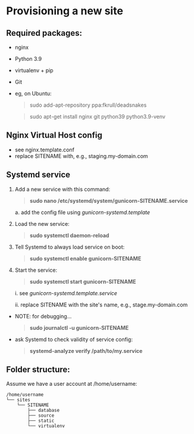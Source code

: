 Provisioning a new site
=======================

## Required packages:
* nginx
* Python 3.9
* virtualenv + pip
* Git

* eg, on Ubuntu:
    > sudo add-apt-repository ppa:fkrull/deadsnakes

    > sudo apt-get install nginx git python39 python3.9-venv

## Nginx Virtual Host config
* see nginx.template.conf
* replace SITENAME with, e.g., staging.my-domain.com

## Systemd service
1. Add a new service with this command:
    > **sudo nano /etc/systemd/system/gunicorn-SITENAME.service**

    a. add the config file using *gunicorn-systemd.template*


2. Load the new service:
    > **sudo systemctl daemon-reload**

3. Tell Systemd to always load service on boot:
    > **sudo systemctl enable gunicorn-SITENAME**

4. Start the service:
    > **sudo systemctl start gunicorn-SITENAME**

    i. see *gunicorn-systemd.template.service*

    ii. replace SITENAME with the site's name, e.g., stage.my-domain.com


* NOTE: for debugging...
  > **sudo journalctl -u gunicorn-SITENAME**
* ask Systemd to check validity of service config:
  > **systemd-analyze verify /path/to/my.service**
## Folder structure:
Assume we have a user account at /home/username:

    /home/username
    └── sites
        └── SITENAME
            ├── database
            ├── source
            ├── static
            └── virtualenv